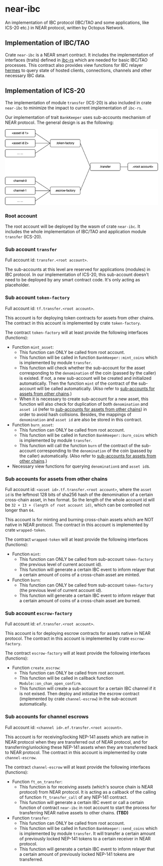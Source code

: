 # near-ibc

An implementation of IBC protocol (IBC/TAO and some applications, like ICS-20 etc.) in NEAR protocol, written by Octopus Network.

## Implementation of IBC/TAO

Crate `near-ibc` is a NEAR smart contract. It includes the implementation of interfaces (traits) defined in [ibc-rs](https://github.com/cosmos/ibc-rs) which are needed for basic IBC/TAO processes. This contract also provides view functions for IBC relayer [hermes](https://github.com/informalsystems/hermes) to query state of hosted clients, connections, channels and other necessary IBC data.

## Implementation of ICS-20

The implementation of module `transfer` (ICS-20) is also included in crate `near-ibc` to minimize the impact to current implementation of `ibc-rs`.

Our implementation of trait `BankKeeper` uses sub-accounts mechanism of NEAR protocol. The general design is as the following:

![NEAR IBC accounts](/images/near-ibc-accounts.png)

### Root account

The root account will be deployed by the wasm of crate `near-ibc`. It includes the whole implementation of IBC/TAO and application module `transfer` (ICS-20).

### Sub account `transfer`

Full account id: `transfer.<root account>`.

The sub-accounts at this level are reserved for applications (modules) in IBC protocol. In our implementation of ICS-20, this sub-account doesn't need to be deployed by any smart contract code. It's only acting as placeholder.

### Sub account `token-factory`

Full account id: `tf.transfer.<root account>`.

This account is for deploying token contracts for assets from other chains. The contract in this account is implemented by crate `token-factory`.

The contract `token-factory` will at least provide the following interfaces (functions):

* Function `mint_asset`:
  * This function can ONLY be called from root account.
  * This function will be called in function `BankKeeper::mint_coins` which is implemented by module `transfer`.
  * This function will check whether the sub-account for the asset corresponding to the `denomination` of the coin (passed by the caller) is existed. If not, a new sub-account will be created and initialized automatically. Then the function `mint` of the contract of the sub-account will be called automatically. (Also refer to [sub-accounts for assets from other chains](#sub-accounts-for-assets-from-other-chains).)
  * When it is necessary to create sub-account for a new asset, this function will also check for duplication of both `denomination` and `asset id` (refer to [sub-accounts for assets from other chains](#sub-accounts-for-assets-from-other-chains)) in order to avoid hash collisions. Besides, the mappings of `denomination` and `asset id` are also be stored in this contract.
* Function `burn_asset`:
  * This function can ONLY be called from root account.
  * This function will be called in function `BankKeeper::burn_coins` which is implemented by module `transfer`.
  * This function will call the function `burn` of the contract of the sub-account corresponding to the `denomination` of the coin (passed by the caller) automatically. (Also refer to [sub-accounts for assets from other chains](#sub-accounts-for-assets-from-other-chains).)
* Necessary view functions for querying `denomination`s and `asset id`s.

### Sub accounts for assets from other chains

Full account id: `<asset id>.tf.transfer.<root account>`, where the `asset id` is the leftmost 128 bits of sha256 hash of the denomination of a certain cross-chain asset, in hex format. So the length of the whole account id will be `32 + 13 + (length of root account id)`, which can be controlled not longer than `64`.

This account is for minting and burning cross-chain assets which are NOT native in NEAR protocol. The contract in this account is implemented by crate `wrapped-token`.

The contract `wrapped-token` will at least provide the following interfaces (functions):

* Function `mint`:
  * This function can ONLY be called from sub-account `token-factory` (the previous level of current account id).
  * This function will generate a certain IBC event to inform relayer that a certain amount of coins of a cross-chain asset are minted.
* Function `burn`:
  * This function can ONLY be called from sub-account `token-factory` (the previous level of current account id).
  * This function will generate a certain IBC event to inform relayer that a certain amount of coins of a cross-chain asset are burned.

### Sub account `escrow-factory`

Full account id: `ef.transfer.<root account>`.

This account is for deploying escrow contracts for assets native in NEAR protocol. The contract in this account is implemented by crate `escrow-factory`.

The contract `escrow-factory` will at least provide the following interfaces (functions):

* Function `create_escrow`:
  * This function can ONLY be called from root account.
  * This function will be called in callback function `Module::on_chan_open_confirm`.
  * This function will create a sub-account for a certain IBC channel if it is not exised. Then deploy and initialize the escrow contract (implemented by crate `channel-escrow`) in the sub-account automatically.

### Sub accounts for channel escrows

Full account id: `<channel id>.ef.transfer.<root account>`.

This account is for receiving/locking NEP-141 assets which are native in NEAR protocol when they are transferred out of NEAR protocol, and for transferring/unlocking these NEP-141 assets when they are transferred back to NEAR protocol. The contract in this account is implemented by crate `channel-escrow`.

The contract `channel-escrow` will at least provide the following interfaces (functions):

* Function `ft_on_transfer`:
  * This function is for receiving assets (which's source chain is NEAR protocol) from NEAR protocol. It is acting as a callback of the calling of function `ft_transfer_call` of any NEP-141 contract.
  * This function will generate a certain IBC event or call a certain function of contract `near-ibc` in root account to start the process for transferring NEAR native assets to other chains. **(TBD)**
* Function `transfer`:
  * This function can ONLY be called from root account.
  * This function will be called in function `BankKeeper::send_coins` which is implemented by module `transfer`. It will transfer a certain amount of previously locked NEP-141 tokens to a certain receiver in NEAR protocol.
  * This function will generate a certain IBC event to inform relayer that a certain amount of previously locked NEP-141 tokens are transferred.

